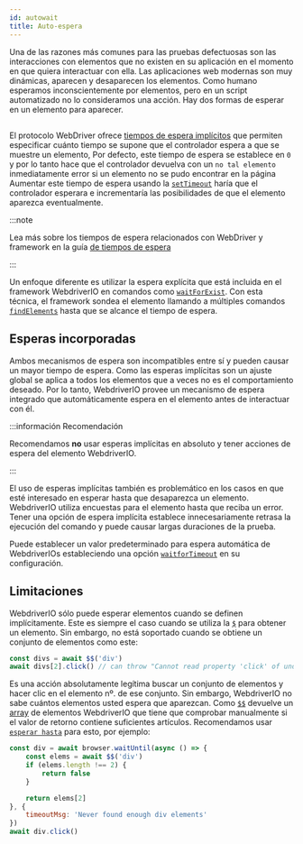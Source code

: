```yaml
---
id: autowait
title: Auto-espera
---
```


Una de las razones más comunes para las pruebas defectuosas son las interacciones con elementos que no existen en su aplicación en el momento en que quiera interactuar con ella. Las aplicaciones web modernas son muy dinámicas, aparecen y desaparecen los elementos. Como humano esperamos inconscientemente por elementos, pero en un script automatizado no lo consideramos una acción. Hay dos formas de esperar en un elemento para aparecer.

##

El protocolo WebDriver ofrece [tiempos de espera implícitos](https://w3c.github.io/webdriver/#timeouts) que permiten especificar cuánto tiempo se supone que el controlador espera a que se muestre un elemento, Por defecto, este tiempo de espera se establece en `0` y por lo tanto hace que el controlador devuelva con un `no tal elemento` inmediatamente error si un elemento no se pudo encontrar en la página Aumentar este tiempo de espera usando la [`setTimeout`](/docs/api/browser/setTimeout) haría que el controlador esperara e incrementaría las posibilidades de que el elemento aparezca eventualmente.

:::note

Lea más sobre los tiempos de espera relacionados con WebDriver y framework en la guía [de tiempos de espera](/docs/timeouts)

:::

Un enfoque diferente es utilizar la espera explícita que está incluida en el framework WebdriverIO en comandos como [`waitForExist`](/docs/api/element/waitForExist). Con esta técnica, el framework sondea el elemento llamando a múltiples comandos [`findElements`](/docs/api/webdriver#findelements) hasta que se alcance el tiempo de espera.

## Esperas incorporadas

Ambos mecanismos de espera son incompatibles entre sí y pueden causar un mayor tiempo de espera. Como las esperas implícitas son un ajuste global se aplica a todos los elementos que a veces no es el comportamiento deseado. Por lo tanto, WebdriverIO provee un mecanismo de espera integrado que automáticamente espera en el elemento antes de interactuar con él.

:::información Recomendación

Recomendamos __no__ usar esperas implícitas en absoluto y tener acciones de espera del elemento WebdriverIO.

:::

El uso de esperas implícitas también es problemático en los casos en que esté interesado en esperar hasta que desaparezca un elemento. WebdriverIO utiliza encuestas para el elemento hasta que reciba un error. Tener una opción de espera implícita establece innecesariamente retrasa la ejecución del comando y puede causar largas duraciones de la prueba.

Puede establecer un valor predeterminado para espera automática de WebdriverIOs estableciendo una opción [`waitforTimeout`](/docs/configuration#waitfortimeout) en su configuración.

## Limitaciones

WebdriverIO sólo puede esperar elementos cuando se definen implícitamente. Este es siempre el caso cuando se utiliza la [`$`](/docs/api/browser/$) para obtener un elemento. Sin embargo, no está soportado cuando se obtiene un conjunto de elementos como este:

```js
const divs = await $$('div')
await divs[2].click() // can throw "Cannot read property 'click' of undefined"
```

Es una acción absolutamente legítima buscar un conjunto de elementos y hacer clic en el elemento nº. de ese conjunto. Sin embargo, WebdriverIO no sabe cuántos elementos usted espera que aparezcan. Como [`$$`](/docs/api/browser/$$) devuelve un [array](https://developer.mozilla.org/en-US/docs/Web/JavaScript/Reference/Global_Objects/Array) de elementos WebdriverIO que tiene que comprobar manualmente si el valor de retorno contiene suficientes artículos. Recomendamos usar [`esperar hasta`](/docs/api/browser/waitUntil) para esto, por ejemplo:

```js
const div = await browser.waitUntil(async () => {
    const elems = await $$('div')
    if (elems.length !== 2) {
        return false
    }

    return elems[2]
}, {
    timeoutMsg: 'Never found enough div elements'
})
await div.click()
```
